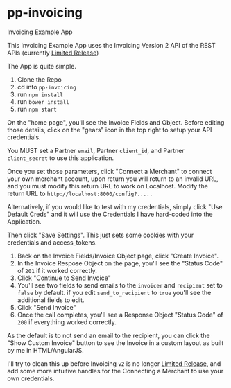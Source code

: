 pp-invoicing
===========

Invoicing Example App

This Invoicing Example App uses the Invoicing Version 2 API of the REST APIs (currently [Limited Release](https://developer.paypal.com/docs/limited-release/invoicing/api/))

The App is quite simple.

1. Clone the Repo
2. cd into `pp-invoicing`
3. run `npm install`
4. run `bower install`
5. run `npm start`

On the "home page", you'll see the Invoice Fields and Object.  Before editing those details, click on the "gears" icon in the top right to setup your API credentials.

You MUST set a Partner `email`, Partner `client_id`, and Partner `client_secret` to use this application.

Once you set those parameters, click "Connect a Merchant" to connect your own merchant account, upon return you will return to an invalid URL, and you must modify this return URL to work on Localhost. Modify the return URL to `http://localhost:8000/config?.....`

Alternatively, if you would like to test with my credentials, simply click "Use Default Creds" and it will use the Credentials I have hard-coded into the Application.

Then click "Save Settings".  This just sets some cookies with your credentials and access_tokens.

1. Back on the Invoice Fields/Invoice Object page, click "Create Invoice".
2. In the Invoice Respose Object on the page, you'll see the "Status Code" of `201` if it worked correctly.
3. Click "Continue to Send Invoice"
4. You'll see two fields to send emails to the `invoicer` and `recipient` set to `false` by default. if you edit `send_to_recipient` to `true` you'll see the additional fields to edit.
5. Click "Send Invoice"
6. Once the call completes, you'll see a Response Object "Status Code" of `200` if everything worked correctly.

As the default is to not send an email to the recipient, you can click the "Show Custom Invoice" button to see the Invoice in a custom layout as built by me in HTML/AngularJS.

I'll try to clean this up before Invoicing `v2` is no longer [Limited Release](https://developer.paypal.com/docs/limited-release/invoicing/api/), and add some more intuitive handles for the Connecting a Merchant to use your own credentials.
